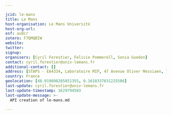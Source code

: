```yaml
---

jcid: le-mans
title: Le Mans
host-organisation: Le Mans Université
host-org-url: 
osf: au8cr
zotero: F7QMQBIW
website: 
twitter: 
signup: 
organisers: [Cyril Forestier, Felicie Pommerell, Sonia Guedon]
contact: cyril.forestier@univ-lemans.fr
additional-contact: []
address: [STAPS - EA4334, Laboratoire MIP, 47 Avenue Oliver Messiaen, 72000, Le Mans]
country: France
geolocation: [48.019898285851355, 0.1618337631225586]
last-update: cyril.forestier@univ-lemans.fr
last-update-timestamp: 1629794503
last-update-message: >-
  API creation of le-mans.md

---
```




